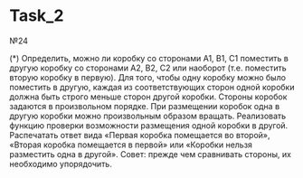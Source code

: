 # Task_2
№24

 (*) Определить, можно ли коробку со сторонами A1, B1, C1 поместить в другую коробку со сторонами A2, B2, C2 или наоборот (т.е. поместить вторую коробку в первую). 
 Для того, чтобы одну коробку можно было поместить в другую, каждая из соответствующих сторон одной коробки должна быть строго меньше сторон другой коробки. 
 Стороны коробок задаются в произвольном порядке. 
 При размещении коробок одна в другую коробки можно произвольным образом вращать. 
 Реализовать функцию проверки возможности размещения одной коробки в другой. 
 Распечатать ответ вида «Первая коробка помещается во второй», «Вторая коробка помещается в первой» или «Коробки нельзя разместить одна в другой». 
 Совет: прежде чем сравнивать стороны, их необходимо упорядочить.
